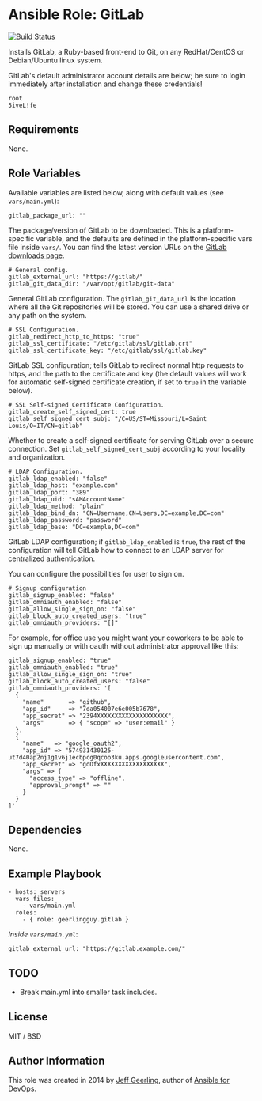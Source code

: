 # Ansible Role: GitLab

[![Build Status](https://travis-ci.org/geerlingguy/ansible-role-gitlab.svg?branch=master)](https://travis-ci.org/geerlingguy/ansible-role-gitlab)

Installs GitLab, a Ruby-based front-end to Git, on any RedHat/CentOS or Debian/Ubuntu linux system.

GitLab's default administrator account details are below; be sure to login immediately after installation and change these credentials!

    root
    5iveL!fe

## Requirements

None.

## Role Variables

Available variables are listed below, along with default values (see `vars/main.yml`):

    gitlab_package_url: ""

The package/version of GitLab to be downloaded. This is a platform-specific variable, and the defaults are defined in the platform-specific vars file inside `vars/`. You can find the latest version URLs on the [GitLab downloads page](https://www.gitlab.com/downloads/).

    # General config.
    gitlab_external_url: "https://gitlab/"
    gitlab_git_data_dir: "/var/opt/gitlab/git-data"

General GitLab configuration. The `gitlab_git_data_url` is the location where all the Git repositories will be stored. You can use a shared drive or any path on the system.

    # SSL Configuration.
    gitlab_redirect_http_to_https: "true"
    gitlab_ssl_certificate: "/etc/gitlab/ssl/gitlab.crt"
    gitlab_ssl_certificate_key: "/etc/gitlab/ssl/gitlab.key"

GitLab SSL configuration; tells GitLab to redirect normal http requests to https, and the path to the certificate and key (the default values will work for automatic self-signed certificate creation, if set to `true` in the variable below).

    # SSL Self-signed Certificate Configuration.
    gitlab_create_self_signed_cert: true
    gitlab_self_signed_cert_subj: "/C=US/ST=Missouri/L=Saint Louis/O=IT/CN=gitlab"

Whether to create a self-signed certificate for serving GitLab over a secure connection. Set `gitlab_self_signed_cert_subj` according to your locality and organization.

    # LDAP Configuration.
    gitlab_ldap_enabled: "false"
    gitlab_ldap_host: "example.com"
    gitlab_ldap_port: "389"
    gitlab_ldap_uid: "sAMAccountName"
    gitlab_ldap_method: "plain"
    gitlab_ldap_bind_dn: "CN=Username,CN=Users,DC=example,DC=com"
    gitlab_ldap_password: "password"
    gitlab_ldap_base: "DC=example,DC=com"

GitLab LDAP configuration; if `gitlab_ldap_enabled` is `true`, the rest of the configuration will tell GitLab how to connect to an LDAP server for centralized authentication.

You can configure the possibilities for user to sign on.

    # Signup configuration
    gitlab_signup_enabled: "false"
    gitlab_omniauth_enabled: "false"
    gitlab_allow_single_sign_on: "false"
    gitlab_block_auto_created_users: "true"
    gitlab_omniauth_providers: "[]"

For example, for office use you might want your coworkers to be able to sign up manually or with oauth without administrator approval like this:

    gitlab_signup_enabled: "true"
    gitlab_omniauth_enabled: "true"
    gitlab_allow_single_sign_on: "true"
    gitlab_block_auto_created_users: "false"
    gitlab_omniauth_providers: '[
      {
        "name"       => "github",
        "app_id"     => "7da054007e6e005b7678",
        "app_secret" => "2394XXXXXXXXXXXXXXXXXXXX",
        "args"       => { "scope" => "user:email" }
      },
      {
        "name"   => "google_oauth2",
        "app_id" => "574931430125-ut7d40ap2nj1g1v6j1ecbpcg0qcoo3ku.apps.googleusercontent.com",
        "app_secret" => "goDfxXXXXXXXXXXXXXXXXXX",
        "args" => {
          "access_type" => "offline",
          "approval_prompt" => ""
        }
      }
    ]'


## Dependencies

None.

## Example Playbook

    - hosts: servers
      vars_files:
        - vars/main.yml
      roles:
        - { role: geerlingguy.gitlab }

*Inside `vars/main.yml`*:

    gitlab_external_url: "https://gitlab.example.com/"

## TODO

  - Break main.yml into smaller task includes.

## License

MIT / BSD

## Author Information

This role was created in 2014 by [Jeff Geerling](http://jeffgeerling.com/), author of [Ansible for DevOps](http://ansiblefordevops.com/).

